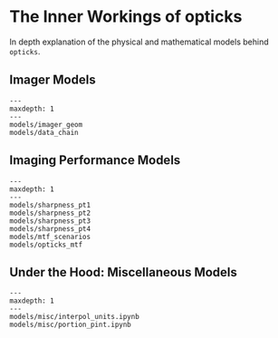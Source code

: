 # The Inner Workings of opticks

In depth explanation of the physical and mathematical models behind `opticks`.

## Imager Models

```{toctree}
---
maxdepth: 1
---
models/imager_geom
models/data_chain
```

## Imaging Performance Models

```{toctree}
---
maxdepth: 1
---
models/sharpness_pt1
models/sharpness_pt2
models/sharpness_pt3
models/sharpness_pt4
models/mtf_scenarios
models/opticks_mtf
```

## Under the Hood: Miscellaneous Models

```{toctree}
---
maxdepth: 1
---
models/misc/interpol_units.ipynb
models/misc/portion_pint.ipynb

```
